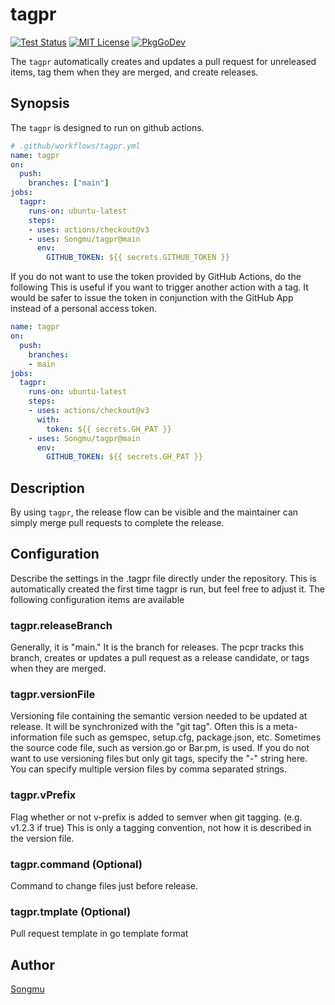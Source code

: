 tagpr
=======

[![Test Status](https://github.com/Songmu/tagpr/workflows/test/badge.svg?branch=main)][actions]
[![MIT License](https://img.shields.io/github/license/Songmu/tagpr)][license]
[![PkgGoDev](https://pkg.go.dev/badge/github.com/Songmu/tagpr)][PkgGoDev]

[actions]: https://github.com/Songmu/tagpr/actions?workflow=test
[license]: https://github.com/Songmu/tagpr/blob/main/LICENSE
[PkgGoDev]: https://pkg.go.dev/github.com/Songmu/tagpr

The `tagpr` automatically creates and updates a pull request for unreleased items, tag them when they are merged, and create releases.

## Synopsis

The `tagpr` is designed to run on github actions.

```yaml
# .github/workflows/tagpr.yml
name: tagpr
on:
  push:
    branches: ["main"]
jobs:
  tagpr:
    runs-on: ubuntu-latest
    steps:
    - uses: actions/checkout@v3
    - uses: Songmu/tagpr@main
      env:
        GITHUB_TOKEN: ${{ secrets.GITHUB_TOKEN }}
```

If you do not want to use the token provided by GitHub Actions, do the following This is useful if you want to trigger another action with a tag.
It would be safer to issue the token in conjunction with the GitHub App instead of a personal access token.

```yaml
name: tagpr
on:
  push:
    branches:
    - main
jobs:
  tagpr:
    runs-on: ubuntu-latest
    steps:
    - uses: actions/checkout@v3
      with:
        token: ${{ secrets.GH_PAT }}
    - uses: Songmu/tagpr@main
      env:
        GITHUB_TOKEN: ${{ secrets.GH_PAT }}
```

## Description
By using `tagpr`, the release flow can be visible and the maintainer can simply merge pull requests to complete the release.

## Configuration

Describe the settings in the .tagpr file directly under the repository. This is automatically created the first time tagpr is run, but feel free to adjust it. The following configuration items are available

### tagpr.releaseBranch
Generally, it is "main." It is the branch for releases. The pcpr tracks this branch,
creates or updates a pull request as a release candidate, or tags when they are merged.

### tagpr.versionFile
Versioning file containing the semantic version needed to be updated at release.
It will be synchronized with the "git tag".
Often this is a meta-information file such as gemspec, setup.cfg, package.json, etc.
Sometimes the source code file, such as version.go or Bar.pm, is used.
If you do not want to use versioning files but only git tags, specify the "-" string here.
You can specify multiple version files by comma separated strings.

### tagpr.vPrefix
Flag whether or not v-prefix is added to semver when git tagging. (e.g. v1.2.3 if true)
This is only a tagging convention, not how it is described in the version file.

### tagpr.command (Optional)
Command to change files just before release.

### tagpr.tmplate (Optional)
Pull request template in go template format

## Author

[Songmu](https://github.com/Songmu)
